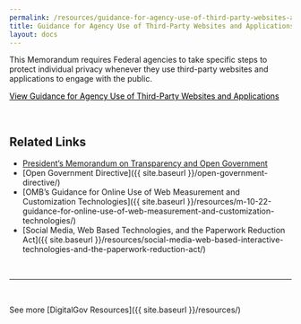 ```yaml
---
permalink: /resources/guidance-for-agency-use-of-third-party-websites-and-applications/
title: Guidance for Agency Use of Third-Party Websites and Applications
layout: docs
---
```


This Memorandum requires Federal agencies to take specific steps to protect individual privacy whenever they use third-party websites and applications to engage with the public.

<a class="button" style="color: #000000" href="https://www.whitehouse.gov/sites/whitehouse.gov/files/omb/memoranda/2010/m10-23.pdf">View Guidance for Agency Use of Third-Party Websites and Applications</a>

&nbsp;

## Related Links

  * [President’s Memorandum on Transparency and Open Government](https://www.whitehouse.gov/sites/whitehouse.gov/files/omb/memoranda/2009/m09-12.pdf)
  * [Open Government Directive]({{ site.baseurl }}/open-government-directive/)
  *  [OMB’s Guidance for Online Use of Web Measurement and Customization Technologies]({{ site.baseurl }}/resources/m-10-22-guidance-for-online-use-of-web-measurement-and-customization-technologies/)
  * [Social Media, Web Based Technologies, and the Paperwork Reduction Act]({{ site.baseurl }}/resources/social-media-web-based-interactive-technologies-and-the-paperwork-reduction-act/)

&nbsp;

* * *

&nbsp;

See more [DigitalGov Resources]({{ site.baseurl }}/resources/)

&nbsp;